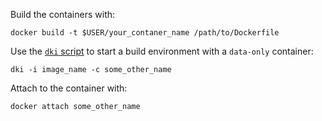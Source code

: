Build the containers with:

`docker build -t $USER/your_contaner_name /path/to/Dockerfile`

Use the [`dki` script](https://github.com/itoffshore/debian-scripts/blob/master/docker/dki) to start a build environment with a `data-only` container:

`dki -i image_name -c some_other_name`

Attach to the container with:

`docker attach some_other_name`
